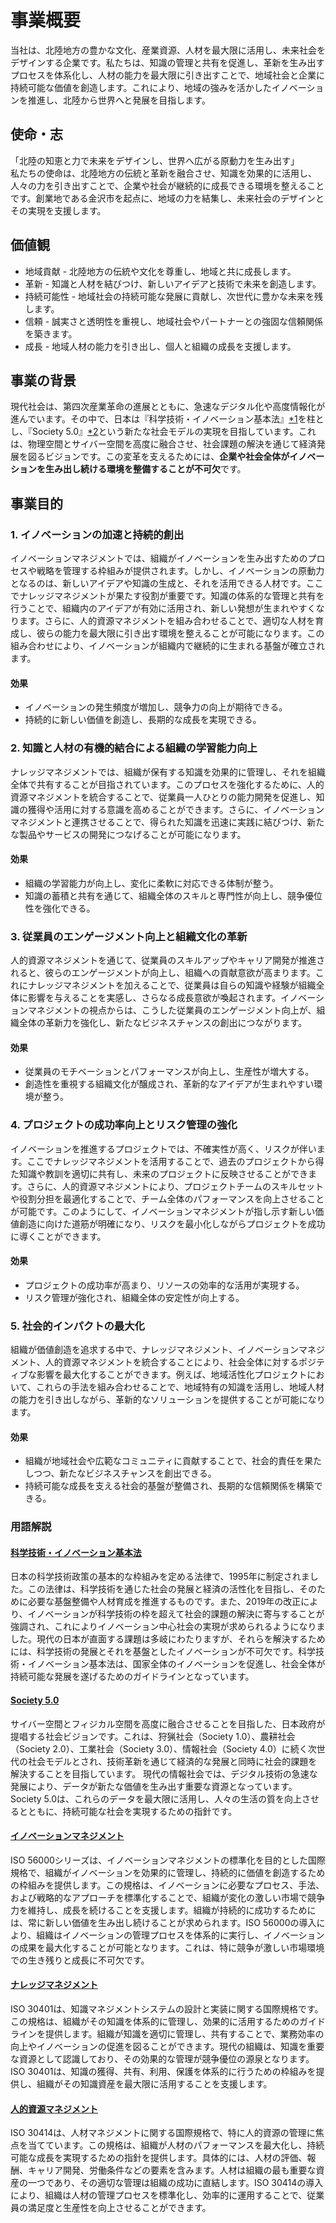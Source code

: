 # 事業概要
当社は、北陸地方の豊かな文化、産業資源、人材を最大限に活用し、未来社会をデザインする企業です。私たちは、知識の管理と共有を促進し、革新を生み出すプロセスを体系化し、人材の能力を最大限に引き出すことで、地域社会と企業に持続可能な価値を創造します。これにより、地域の強みを活かしたイノベーションを推進し、北陸から世界へと発展を目指します。

## 使命・志
「北陸の知恵と力で未来をデザインし、世界へ広がる原動力を生み出す」  
私たちの使命は、北陸地方の伝統と革新を融合させ、知識を効果的に活用し、人々の力を引き出すことで、企業や社会が継続的に成長できる環境を整えることです。創業地である金沢市を起点に、地域の力を結集し、未来社会のデザインとその実現を支援します。

## 価値観
- 地域貢献 - 北陸地方の伝統や文化を尊重し、地域と共に成長します。  
- 革新 - 知識と人材を結びつけ、新しいアイデアと技術で未来を創造します。  
- 持続可能性 - 地域社会の持続可能な発展に貢献し、次世代に豊かな未来を残します。  
- 信頼 - 誠実さと透明性を重視し、地域社会やパートナーとの強固な信頼関係を築きます。  
- 成長 - 地域人材の能力を引き出し、個人と組織の成長を支援します。  

## 事業の背景
現代社会は、第四次産業革命の進展とともに、急速なデジタル化や高度情報化が進んでいます。その中で、日本は『科学技術・イノベーション基本法』[*1](####科学技術・イノベーション基本法)を柱とし、『Society 5.0』[*2](#Society-5.0)という新たな社会モデルの実現を目指しています。これは、物理空間とサイバー空間を高度に融合させ、社会課題の解決を通じて経済発展を図るビジョンです。この変革を支えるためには、**企業や社会全体がイノベーションを生み出し続ける環境を整備することが不可欠**です。  

## 事業目的
### 1. イノベーションの加速と持続的創出
イノベーションマネジメントでは、組織がイノベーションを生み出すためのプロセスや戦略を管理する枠組みが提供されます。しかし、イノベーションの原動力となるのは、新しいアイデアや知識の生成と、それを活用できる人材です。ここでナレッジマネジメントが果たす役割が重要です。知識の体系的な管理と共有を行うことで、組織内のアイデアが有効に活用され、新しい発想が生まれやすくなります。さらに、人的資源マネジメントを組み合わせることで、適切な人材を育成し、彼らの能力を最大限に引き出す環境を整えることが可能になります。この組み合わせにより、イノベーションが組織内で継続的に生まれる基盤が確立されます。
#### 効果
 - イノベーションの発生頻度が増加し、競争力の向上が期待できる。
 - 持続的に新しい価値を創造し、長期的な成長を実現できる。

### 2. 知識と人材の有機的結合による組織の学習能力向上
ナレッジマネジメントでは、組織が保有する知識を効果的に管理し、それを組織全体で共有することが目指されています。このプロセスを強化するために、人的資源マネジメントを統合することで、従業員一人ひとりの能力開発を促進し、知識の獲得や活用に対する意識を高めることができます。さらに、イノベーションマネジメントと連携させることで、得られた知識を迅速に実践に結びつけ、新たな製品やサービスの開発につなげることが可能になります。
#### 効果
 - 組織の学習能力が向上し、変化に柔軟に対応できる体制が整う。
 - 知識の蓄積と共有を通じて、組織全体のスキルと専門性が向上し、競争優位性を強化できる。

### 3. 従業員のエンゲージメント向上と組織文化の革新
人的資源マネジメントを通じて、従業員のスキルアップやキャリア開発が推進されると、彼らのエンゲージメントが向上し、組織への貢献意欲が高まります。これにナレッジマネジメントを加えることで、従業員は自らの知識や経験が組織全体に影響を与えることを実感し、さらなる成長意欲が喚起されます。イノベーションマネジメントの視点からは、こうした従業員のエンゲージメント向上が、組織全体の革新力を強化し、新たなビジネスチャンスの創出につながります。
#### 効果
 - 従業員のモチベーションとパフォーマンスが向上し、生産性が増大する。
 - 創造性を重視する組織文化が醸成され、革新的なアイデアが生まれやすい環境が整う。

### 4. プロジェクトの成功率向上とリスク管理の強化
イノベーションを推進するプロジェクトでは、不確実性が高く、リスクが伴います。ここでナレッジマネジメントを活用することで、過去のプロジェクトから得た知識や教訓を適切に共有し、未来のプロジェクトに反映させることができます。さらに、人的資源マネジメントにより、プロジェクトチームのスキルセットや役割分担を最適化することで、チーム全体のパフォーマンスを向上させることが可能です。このようにして、イノベーションマネジメントが指し示す新しい価値創造に向けた道筋が明確になり、リスクを最小化しながらプロジェクトを成功に導くことができます。
#### 効果
 - プロジェクトの成功率が高まり、リソースの効率的な活用が実現する。
 - リスク管理が強化され、組織全体の安定性が向上する。

### 5. 社会的インパクトの最大化
組織が価値創造を追求する中で、ナレッジマネジメント、イノベーションマネジメント、人的資源マネジメントを統合することにより、社会全体に対するポジティブな影響を最大化することができます。例えば、地域活性化プロジェクトにおいて、これらの手法を組み合わせることで、地域特有の知識を活用し、地域人材の能力を引き出しながら、革新的なソリューションを提供することが可能になります。
#### 効果
 - 組織が地域社会や広範なコミュニティに貢献することで、社会的責任を果たしつつ、新たなビジネスチャンスを創出できる。
 - 持続可能な成長を支える社会的基盤が整備され、長期的な信頼関係を構築できる。

### 用語解説
#### [科学技術・イノベーション基本法](https://www8.cao.go.jp/cstp/cst/kihonhou/mokuji.html)
日本の科学技術政策の基本的な枠組みを定める法律で、1995年に制定されました。この法律は、科学技術を通じた社会の発展と経済の活性化を目指し、そのために必要な基盤整備や人材育成を推進するものです。また、2019年の改正により、イノベーションが科学技術の枠を超えて社会的課題の解決に寄与することが強調され、これによりイノベーション中心社会の実現が求められるようになりました。現代の日本が直面する課題は多岐にわたりますが、それらを解決するためには、科学技術の発展とそれを基盤としたイノベーションが不可欠です。科学技術・イノベーション基本法は、国家全体のイノベーションを促進し、社会全体が持続可能な発展を遂げるためのガイドラインとなっています。

#### [Society 5.0](https://www8.cao.go.jp/cstp/society5_0/index.html)
サイバー空間とフィジカル空間を高度に融合させることを目指した、日本政府が提唱する社会ビジョンです。これは、狩猟社会（Society 1.0）、農耕社会（Society 2.0）、工業社会（Society 3.0）、情報社会（Society 4.0）に続く次世代の社会モデルとされ、技術革新を通じて経済的な発展と同時に社会的課題を解決することを目指しています。
現代の情報社会では、デジタル技術の急速な発展により、データが新たな価値を生み出す重要な資源となっています。Society 5.0は、これらのデータを最大限に活用し、人々の生活の質を向上させるとともに、持続可能な社会を実現するための指針です。

#### [イノベーションマネジメント](https://www.iso.org/standard/84436.html)
ISO 56000シリーズは、イノベーションマネジメントの標準化を目的とした国際規格で、組織がイノベーションを効果的に管理し、持続的に価値を創造するための枠組みを提供します。この規格は、イノベーションに必要なプロセス、手法、および戦略的なアプローチを標準化することで、組織が変化の激しい市場で競争力を維持し、成長を続けることを支援します。組織が持続的に成功するためには、常に新しい価値を生み出し続けることが求められます。ISO 56000の導入により、組織はイノベーションの管理プロセスを体系的に実行し、イノベーションの成果を最大化することが可能となります。これは、特に競争が激しい市場環境での生き残りと成長に不可欠です。

#### [ナレッジマネジメント](https://www.iso.org/standard/89436.html)
ISO 30401は、知識マネジメントシステムの設計と実装に関する国際規格です。この規格は、組織がその知識を体系的に管理し、効果的に活用するためのガイドラインを提供します。組織が知識を適切に管理し、共有することで、業務効率の向上やイノベーションの促進を図ることができます。現代の組織は、知識を重要な資源として認識しており、その効果的な管理が競争優位の源泉となります。ISO 30401は、知識の獲得、共有、利用、保護を体系的に行うための枠組みを提供し、組織がその知識資産を最大限に活用することを支援します。

#### [人的資源マネジメント](https://www.iso.org/standard/69338.html)
ISO 30414は、人材マネジメントに関する国際規格で、特に人的資源の管理に焦点を当てています。この規格は、組織が人材のパフォーマンスを最大化し、持続可能な成長を実現するための指針を提供します。具体的には、人材の評価、報酬、キャリア開発、労働条件などの要素を含みます。人材は組織の最も重要な資産の一つであり、その適切な管理は組織の成功に直結します。ISO 30414の導入により、組織は人材の管理プロセスを標準化し、効率的に運用することで、従業員の満足度と生産性を向上させることができます。

